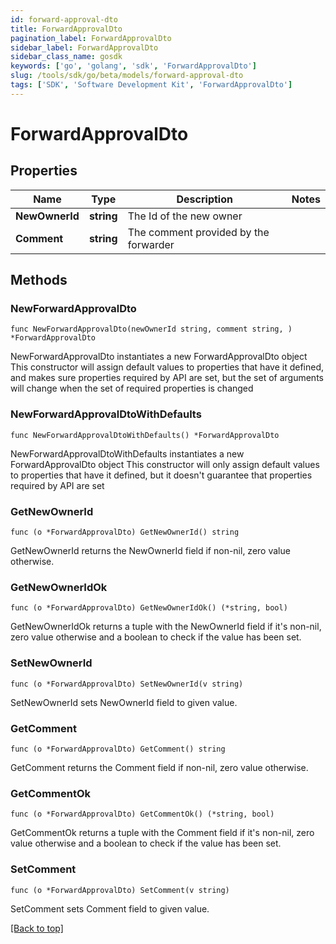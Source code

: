 ```yaml
---
id: forward-approval-dto
title: ForwardApprovalDto
pagination_label: ForwardApprovalDto
sidebar_label: ForwardApprovalDto
sidebar_class_name: gosdk
keywords: ['go', 'golang', 'sdk', 'ForwardApprovalDto'] 
slug: /tools/sdk/go/beta/models/forward-approval-dto
tags: ['SDK', 'Software Development Kit', 'ForwardApprovalDto']
---
```


# ForwardApprovalDto

## Properties

Name | Type | Description | Notes
------------ | ------------- | ------------- | -------------
**NewOwnerId** |  **string** | The Id of the new owner | 
**Comment** |  **string** | The comment provided by the forwarder | 

## Methods

### NewForwardApprovalDto

`func NewForwardApprovalDto(newOwnerId string, comment string, ) *ForwardApprovalDto`

NewForwardApprovalDto instantiates a new ForwardApprovalDto object
This constructor will assign default values to properties that have it defined,
and makes sure properties required by API are set, but the set of arguments
will change when the set of required properties is changed

### NewForwardApprovalDtoWithDefaults

`func NewForwardApprovalDtoWithDefaults() *ForwardApprovalDto`

NewForwardApprovalDtoWithDefaults instantiates a new ForwardApprovalDto object
This constructor will only assign default values to properties that have it defined,
but it doesn't guarantee that properties required by API are set

### GetNewOwnerId

`func (o *ForwardApprovalDto) GetNewOwnerId() string`

GetNewOwnerId returns the NewOwnerId field if non-nil, zero value otherwise.

### GetNewOwnerIdOk

`func (o *ForwardApprovalDto) GetNewOwnerIdOk() (*string, bool)`

GetNewOwnerIdOk returns a tuple with the NewOwnerId field if it's non-nil, zero value otherwise
and a boolean to check if the value has been set.

### SetNewOwnerId

`func (o *ForwardApprovalDto) SetNewOwnerId(v string)`

SetNewOwnerId sets NewOwnerId field to given value.


### GetComment

`func (o *ForwardApprovalDto) GetComment() string`

GetComment returns the Comment field if non-nil, zero value otherwise.

### GetCommentOk

`func (o *ForwardApprovalDto) GetCommentOk() (*string, bool)`

GetCommentOk returns a tuple with the Comment field if it's non-nil, zero value otherwise
and a boolean to check if the value has been set.

### SetComment

`func (o *ForwardApprovalDto) SetComment(v string)`

SetComment sets Comment field to given value.



[[Back to top]](#) 


